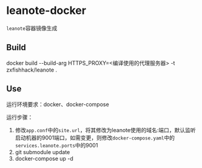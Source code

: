 # leanote-docker

`leanote`容器镜像生成

## Build
docker build --build-arg HTTPS_PROXY=<编译使用的代理服务器> -t zxfishhack/leanote .

## Use
运行环境要求：docker、docker-compose

运行步骤：
1. 修改`app.conf`中的`site.url`，将其修改为leanote使用的域名:端口，默认监听启动机器的9001端口，如需变更，则修改`docker-compose.yaml`中的`services.leanote.ports`中的9001
1. git submodule update 
1. docker-compose up -d